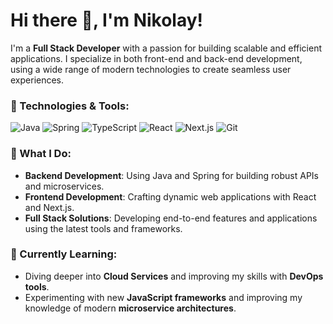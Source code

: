 # Hi there 👋, I'm Nikolay!

I'm a **Full Stack Developer** with a passion for building scalable and efficient applications. I specialize in both front-end and back-end development, using a wide range of modern technologies to create seamless user experiences.

### 🔧 Technologies & Tools:

![Java](https://img.shields.io/badge/Code-Java-informational?style=flat&logo=java&color=007396)
![Spring](https://img.shields.io/badge/Framework-Spring-informational?style=flat&logo=spring&color=6DB33F)
![TypeScript](https://img.shields.io/badge/Code-TypeScript-informational?style=flat&logo=typescript&color=3178C6)
![React](https://img.shields.io/badge/Framework-React-informational?style=flat&logo=react&color=61DAFB)
![Next.js](https://img.shields.io/badge/Framework-Next.js-informational?style=flat&logo=next.js&color=000000)
![Git](https://img.shields.io/badge/Tools-Git-informational?style=flat&logo=git&color=F05032)

### 🚀 What I Do:

- **Backend Development**: Using Java and Spring for building robust APIs and microservices.
- **Frontend Development**: Crafting dynamic web applications with React and Next.js.
- **Full Stack Solutions**: Developing end-to-end features and applications using the latest tools and frameworks.

### 🌱 Currently Learning:

- Diving deeper into **Cloud Services** and improving my skills with **DevOps tools**.
- Experimenting with new **JavaScript frameworks** and improving my knowledge of modern **microservice architectures**.
